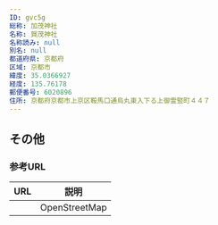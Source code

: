 ```yaml
---
ID: gvc5g
総称: 加茂神社
名称: 賀茂神社
名称読み: null
別名: null
都道府県: 京都府
区域: 京都市
緯度: 35.0366927
経度: 135.76178
郵便番号: 6020896
住所: 京都府京都市上京区鞍馬口通烏丸東入下る上御霊竪町４４７
---
```


## その他

### 参考URL

| URL | 説明          |
| --- | ------------- |
|     | OpenStreetMap |
